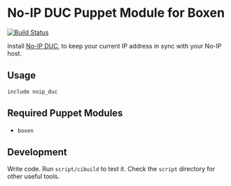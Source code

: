 # No-IP DUC Puppet Module for Boxen
[![Build
Status](https://travis-ci.org/boxen/puppet-noip_duc.png?branch=master)](https://travis-ci.org/boxen/puppet-noip_duc)

Install [No-IP DUC](http://www.noip.com/downloads.php), to keep your current IP address in sync with your No-IP host.

## Usage

```puppet
include noip_duc
```

## Required Puppet Modules

* `boxen`

## Development

Write code. Run `script/cibuild` to test it. Check the `script`
directory for other useful tools.
